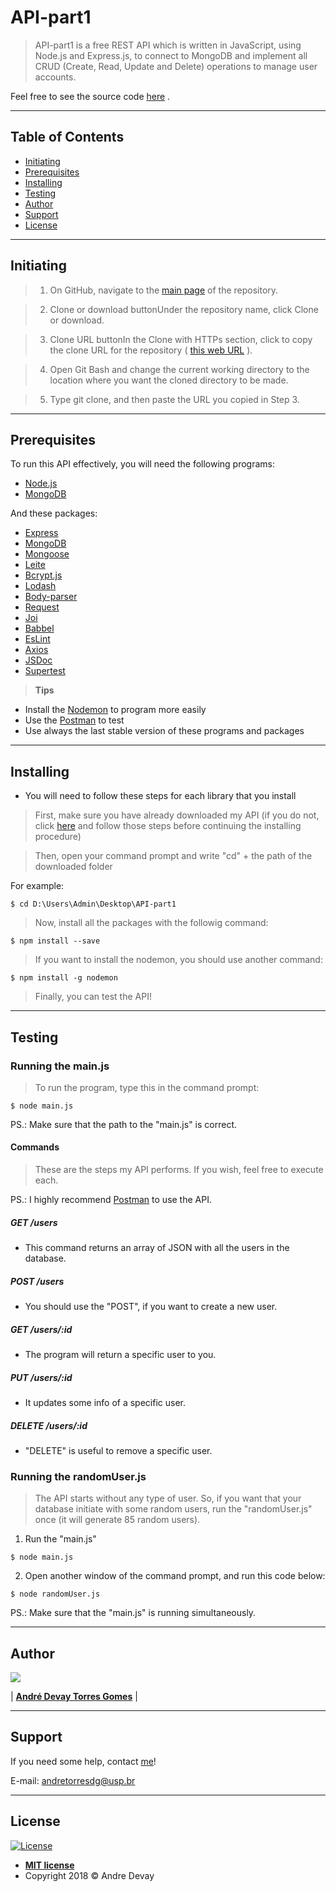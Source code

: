 # **API-part1**

> API-part1 is a free REST API which is written in JavaScript, using Node.js and Express.js, to connect to MongoDB and implement all CRUD (Create, Read, Update and Delete) operations to manage user accounts.


Feel free to see the source code [here](https://github.com/andretorresdg/API-parte1) .

---

## Table of Contents

- [Initiating](#initiating)
- [Prerequisites](#prerequisites)
- [Installing](#installing)
- [Testing](#testing)
- [Author](#author)
- [Support](#support)
- [License](#license)

---

## Initiating


>1) On GitHub, navigate to the [main page](https://github.com/andretorresdg/API-parte1.git) of the repository.

>2) Clone or download buttonUnder the repository name, click Clone or download.

>3) Clone URL buttonIn the Clone with HTTPs section, click  to copy the clone URL for the repository ( [this web URL](https://github.com/andretorresdg/API-parte1.git) ).

> 4) Open Git Bash and change the current working directory to the location where you want the cloned directory to be made.

> 5) Type git clone, and then paste the URL you copied in Step 3.


---

## Prerequisites

To run this API effectively, you will need the following programs:

- [Node.js](https://nodejs.org/en/)
- [MongoDB](https://www.mongodb.com/)


And these packages:

- [Express](http://expressjs.com/)
- [MongoDB](https://www.npmjs.com/package/mongodb)
- [Mongoose](https://www.npmjs.com/package/mongoose)
- [Leite](https://www.npmjs.com/package/leite)
- [Bcrypt.js](https://github.com/shaneGirish/bcrypt-nodejs)
- [Lodash](https://www.npmjs.com/package/lodash)
- [Body-parser](https://www.npmjs.com/package/body-parser)
- [Request](https://www.npmjs.com/package/request)
- [Joi](https://www.npmjs.com/package/joi)
- [Babbel](https://babeljs.io/docs/en/usage)
- [EsLint](https://github.com/shareTheVelopment/tv-linter)
- [Axios](https://www.npmjs.com/package/axios)
- [JSDoc](https://www.npmjs.com/package/jsdoc)
- [Supertest](https://www.npmjs.com/package/supertest)


> **Tips**

- Install the [Nodemon](https://nodemon.io/) to program more easily
- Use the [Postman](https://www.getpostman.com/) to test 
- Use always the last stable version of these programs and packages

---

## Installing

- You will need to follow these steps for each library that you install

> First, make sure you have already downloaded my API (if you do not, click [here](#initiating) and follow those steps before continuing the installing procedure)

> Then, open your command prompt and write "cd" + the path of the downloaded folder


For example:
```shell
$ cd D:\Users\Admin\Desktop\API-part1
```

> Now, install all the packages with the followig command:

```shell
$ npm install --save
```

> If you want to install the nodemon, you should use another command:

```shell
$ npm install -g nodemon
```
 > Finally, you can test the API!



---

## Testing

### Running the main.js

> To run the program, type this in the  command prompt: 

```shell
$ node main.js
```
PS.: Make sure that the path to the "main.js" is correct. 

#### Commands
> These are the steps my API performs. If you wish, feel free to execute each.

PS.: I highly recommend [Postman](https://www.getpostman.com/)  to use the API.

##### GET​ /users
- This command returns an array of JSON with all the users in the database.
##### POST ​/users
-  You should use the "POST", if you want to create a new user.
##### GET ​/users/:id 
- The program will return a specific user to you.
##### PUT ​/users/:id
- It updates some info of a specific user.
##### DELETE ​/users/:id
- "DELETE" is useful to remove a specific user.

### Running the randomUser.js

> The API starts without any type of user. So, if you want that your database initiate with some random users, run the "randomUser.js" once (it will generate 85 random users).

1) Run the "main.js"
```shell
$ node main.js
```
2) Open another window of the command prompt, and run this code below:
```shell
$ node randomUser.js
```
PS.: Make sure that the "main.js" is running simultaneously.

---

## Author

![](https://media.licdn.com/dms/image/C4D03AQFUz7v2_Sr8rg/profile-displayphoto-shrink_200_200/0?e=1542844800&v=beta&t=Du-qqKbWMHPeq6Er3SDOVxrdX0dUE_jWQ-wGuamWVig)

| <a href="https://www.linkedin.com/in/andredevay/" target="_blank">**André Devay Torres Gomes**</a> |



---

## Support

If you need some help, contact [me](https://www.linkedin.com/in/andredevay/)!

E-mail:   <andretorresdg@usp.br>


---

## License

[![License](http://img.shields.io/:license-mit-blue.svg?style=flat-square)](http://badges.mit-license.org)

- **[MIT license](http://opensource.org/licenses/mit-license.php)**
- Copyright 2018 © Andre Devay